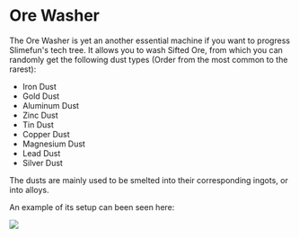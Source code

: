 # Ore Washer
The Ore Washer is yet an another essential machine if you want to progress Slimefun's  tech tree. It allows you to wash Sifted Ore, from which you can randomly get the following dust types (Order from the most common to the rarest):
* Iron Dust
* Gold Dust
* Aluminum Dust
* Zinc Dust
* Tin Dust
* Copper Dust
* Magnesium Dust
* Lead Dust
* Silver Dust

The dusts are mainly used to be smelted into their corresponding ingots, or into alloys.

An example of its setup can been seen here:

![](https://i.gyazo.com/2abec5a0fd57954a10592c04311c5f91.png)
